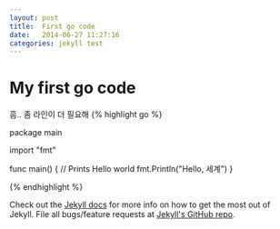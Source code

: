 ```yaml
---
layout: post
title:  First go code
date:   2014-06-27 11:27:16
categories: jekyll test
---
```


# My first go code

흠.. 좀 라인이 더 필요해
{% highlight go %}

package main

import "fmt"

func main() {
    // Prints Hello world
    fmt.Println("Hello, 세계")
}

{% endhighlight %}


Check out the [Jekyll docs][jekyll] for more info on how to get the most out of Jekyll. File all bugs/feature requests at [Jekyll's GitHub repo][jekyll-gh].

[jekyll-gh]: https://github.com/jekyll/jekyll
[jekyll]:    http://jekyllrb.com
